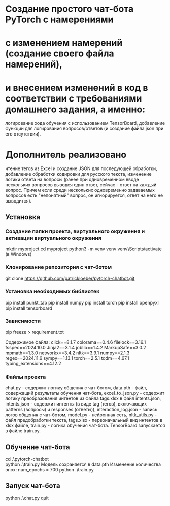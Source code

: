 # Создание простого чат-бота PyTorch с намерениями
# с изменением намерений (создание своего файла намерений),
# и внесением изменений в код в соответствии с требованиями домашнего задания, а именно: 
логирование хода обучения с использованием TensorBoard,
добавление функции для логирования вопросов/ответов (и создание файла json при его отсутствии).
# Дополнитель реализовано
чтение тегов из Excel и создание JSON для последующей обработки,
добавление обработки кодировки для русского текста,
изменение логики ответа на вопросы (ранее при одновременном вводе нескольких вопросов выводся один ответ, сейчас - ответ на каждый вопрос. Причем если среди нескольких одновременно задаваемых вопросов есть "непонятный" вопрос, он игнорируется, ответ на него не выводится).

## Установка

### Создание папки проекта, виртуального окружения и активации виртуального окружения
mkdir myproject
cd myproject
python3 -m venv venv
venv\Scripts\activate  (в Windows)

### Клонирование репозитория с чат-ботом
git clone https://github.com/patrickloeber/pytorch-chatbot.git

### Установка необходимых библиотек
pip install punkt_tab
pip install numpy
pip install torch
pip install openpyxl
pip install tensorboard

### Зависимости
pip freeze > requirement.txt

Содержимое файла:
click==8.1.7
colorama==0.4.6
filelock==3.16.1
fsspec==2024.10.0
Jinja2==3.1.4
joblib==1.4.2
MarkupSafe==3.0.2
mpmath==1.3.0
networkx==3.4.2
nltk==3.9.1
numpy==2.1.3
regex==2024.11.6
sympy==1.13.1
torch==2.5.1
tqdm==4.67.1
typing_extensions==4.12.2

### Файлы проекта
chat.py - содержит логику общения с чат-ботом,
data.pth - файл, содержащий результаты обучения чат-бота,
excel_to_json.py - содержит логику преобразования интентов из файла tags.xlsx в файл intents.json,
intents.json - содержит интенты (в виде tag (тегов), включающих patterns (вопросы) и responses (ответы)),
interaction_log.json - запись логов общения с чат-ботом,
model.py - нейронная сеть,
nltk_utils.py - файл предобработки текста,
tags.xlsx - первоначальный вид интентов в xlsx файле,
train.py - логика обучения чат-бота.
TensorBoard запускается в файле train.py.

## Обучение чат-бота
cd .\pytorch-chatbot\
python .\train.py
Модель сохраняется в data.pth
Изменение количества эпох: num_epochs = 700
python .\train.py

## Запуск чат-бота
python .\chat.py
quit
